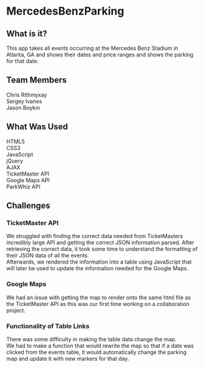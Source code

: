 # MercedesBenzParking

<h2>What is it?</h2>
This app takes all events occurring at the Mercedes Benz Stadium in Atlanta, GA and shows their dates and price ranges and shows the parking for that date.

<h2>Team Members</h2>
Chris Rithmyxay<br>
Sergey Ivanes<br>
Jason Boykin

<h2>What Was Used</h2>
HTML5<br>
CSS3<br>
JavaScript<br>
jQuery<br>
AJAX<br>
TicketMaster API<br>
Google Maps API<br>
ParkWhiz API<br>

<h2>Challenges</h2>
<h3>TicketMaster API</h3>
We struggled with finding the correct data needed from TicketMasters incredibly large API and getting the correct JSON information parsed.
After retrieving the correct data, it took some time to understand the formatting of their JSON data of all the events. 
<br>
Afterwards, we rendered the information into a table using JavaScript that will later be used to update the information needed for the Google Maps.
<br>
<h3>Google Maps</h3>
We had an issue with getting the map to render onto the same html file as the TicketMaster API as this was our first time working on a collaboration project. 
<br>
<h3>Functionality of Table Links</h3>
There was some difficulty in making the table data change the map. 
<br>
We had to make a function that would rewrite the map so that if a date was clicked from the events table, it would automatically change the parking map and update it with new markers for that day. 
